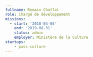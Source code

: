 ```yaml
---
fullname: Romain Chaffal
role: Chargé de développement
missions:
  - start: '2018-04-05'
    end: '2019-08-31'
    status: admin
    employer: Ministère de la Culture
startups:
    - pass-culture
---
```

